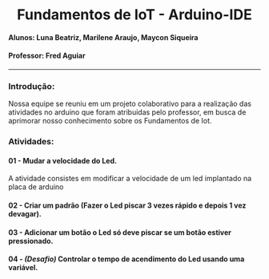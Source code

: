 <h1 align = center> Fundamentos de IoT - Arduino-IDE </h1>
<h4> Alunos: Luna Beatriz, Marilene Araujo, Maycon Siqueira </h4>
<h4> Professor: Fred Aguiar </h4>
<hr>

<h3> Introdução: </h3>
Nossa equipe se reuniu em um projeto colaborativo para a realização das atividades no arduino que foram atribuidas pelo professor, em busca de aprimorar nosso conhecimento sobre os Fundamentos de Iot.

<h3> Atividades: </h3>

#### 01 - Mudar a velocidade do Led. 

A atividade consistes em modificar a velocidade de um led implantado na placa de arduino

#### 02 - Criar um padrão (Fazer o Led piscar 3 vezes rápido e depois 1 vez devagar).
#### 03 - Adicionar um botão o Led só deve piscar se um botão estiver pressionado.
#### 04 - *(Desafio)* Controlar o tempo de acendimento do Led usando uma variável. 
